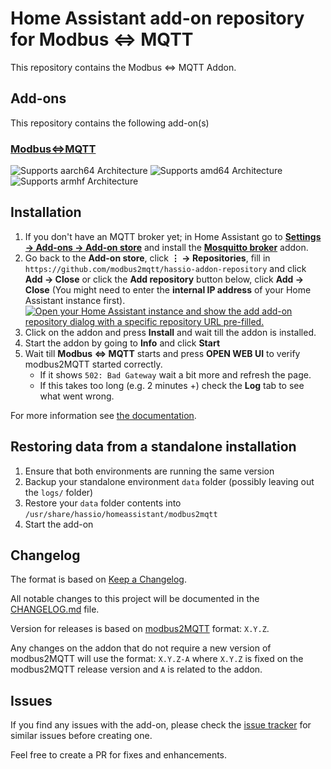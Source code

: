 # Home Assistant add-on repository for Modbus <=> MQTT

This repository contains the Modbus <=> MQTT Addon.

## Add-ons

This repository contains the following add-on(s)

### [Modbus<=>MQTT](./modbus2mqtt)

![Supports aarch64 Architecture][aarch64-shield]
![Supports amd64 Architecture][amd64-shield]
![Supports armhf Architecture][armhf-shield]

[aarch64-shield]: https://img.shields.io/badge/aarch64-yes-green.svg
[amd64-shield]: https://img.shields.io/badge/amd64-yes-green.svg
[armhf-shield]: https://img.shields.io/badge/armhf-yes-green.svg
[armv7-shield]: https://img.shields.io/badge/armv7-yes-green.svg
[i386-shield]: https://img.shields.io/badge/i386-yes-green.svg

## Installation

1. If you don't have an MQTT broker yet; in Home Assistant go to **[Settings → Add-ons → Add-on store](https://my.home-assistant.io/redirect/supervisor_store/)** and install the **[Mosquitto broker](https://my.home-assistant.io/redirect/supervisor_addon/?addon=core_mosquitto)** addon.
1. Go back to the **Add-on store**, click **⋮ → Repositories**, fill in</br> `https://github.com/modbus2mqtt/hassio-addon-repository` and click **Add → Close** or click the **Add repository** button below, click **Add → Close** (You might need to enter the **internal IP address** of your Home Assistant instance first).  
   [![Open your Home Assistant instance and show the add add-on repository dialog with a specific repository URL pre-filled.](https://my.home-assistant.io/badges/supervisor_add_addon_repository.svg)](https://my.home-assistant.io/redirect/supervisor_add_addon_repository/?repository_url=https%3A%2F%2Fgithub.com%2Fmodbus2mqtt%2Fhassio-addon-repository)
1. Click on the addon and press **Install** and wait till the addon is installed.
1. Start the addon by going to **Info** and click **Start**
1. Wait till **Modbus <=> MQTT** starts and press **OPEN WEB UI** to verify modbus2MQTT started correctly.
   - If it shows `502: Bad Gateway` wait a bit more and refresh the page.
   - If this takes too long (e.g. 2 minutes +) check the **Log** tab to see what went wrong.

For more information see [the documentation](https://github.com/modbus2mqtt/server/blob/master/introduction.md).

## Restoring data from a standalone installation

1. Ensure that both environments are running the same version
2. Backup your standalone environment `data` folder (possibly leaving out the `logs/` folder)
3. Restore your `data` folder contents into `/usr/share/hassio/homeassistant/modbus2mqtt`
4. Start the add-on

## Changelog

The format is based on [Keep a Changelog](http://keepachangelog.com/en/1.0.0/).

All notable changes to this project will be documented in the [CHANGELOG.md](https://github.com/modbus2mqtt/server/blob/master/CHANGELOG.md) file.

Version for releases is based on [modbus2MQTT](https://github.com/modbus2mqtt/server) format: `X.Y.Z`.

Any changes on the addon that do not require a new version of modbus2MQTT will use the format: `X.Y.Z-A` where `X.Y.Z` is fixed on the modbus2MQTT release version and `A` is related to the addon.

## Issues

If you find any issues with the add-on, please check the [issue tracker](https://github.com/modbus2mqtt/server/issues) for similar issues before creating one.

Feel free to create a PR for fixes and enhancements.

[aarch64-shield]: https://img.shields.io/badge/aarch64-yes-green.svg
[amd64-shield]: https://img.shields.io/badge/amd64-yes-green.svg
[armhf-shield]: https://img.shields.io/badge/armhf-yes-green.svg
[armv7-shield]: https://img.shields.io/badge/armv7-yes-green.svg
[i386-shield]: https://img.shields.io/badge/i386-yes-green.svg

